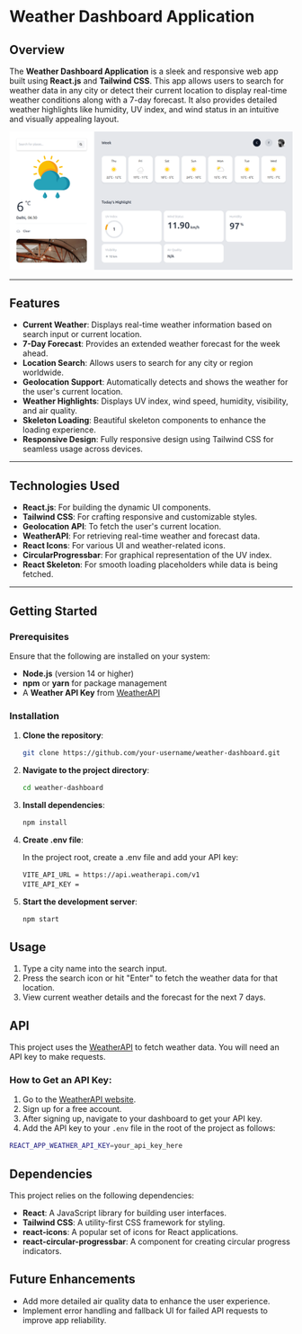 # Weather Dashboard Application

## Overview

The **Weather Dashboard Application** is a sleek and responsive web app built using **React.js** and **Tailwind CSS**. This app allows users to search for weather data in any city or detect their current location to display real-time weather conditions along with a 7-day forecast. It also provides detailed weather highlights like humidity, UV index, and wind status in an intuitive and visually appealing layout.

![App Screenshot](./src//assets/appScreenShot.png)

---

## Features

- **Current Weather**: Displays real-time weather information based on search input or current location.
- **7-Day Forecast**: Provides an extended weather forecast for the week ahead.
- **Location Search**: Allows users to search for any city or region worldwide.
- **Geolocation Support**: Automatically detects and shows the weather for the user's current location.
- **Weather Highlights**: Displays UV index, wind speed, humidity, visibility, and air quality.
- **Skeleton Loading**: Beautiful skeleton components to enhance the loading experience.
- **Responsive Design**: Fully responsive design using Tailwind CSS for seamless usage across devices.

---

## Technologies Used

- **React.js**: For building the dynamic UI components.
- **Tailwind CSS**: For crafting responsive and customizable styles.
- **Geolocation API**: To fetch the user's current location.
- **WeatherAPI**: For retrieving real-time weather and forecast data.
- **React Icons**: For various UI and weather-related icons.
- **CircularProgressbar**: For graphical representation of the UV index.
- **React Skeleton**: For smooth loading placeholders while data is being fetched.

---

## Getting Started

### Prerequisites

Ensure that the following are installed on your system:

- **Node.js** (version 14 or higher)
- **npm** or **yarn** for package management
- A **Weather API Key** from [WeatherAPI](https://www.weatherapi.com/)

### Installation

1. **Clone the repository**:

   ```bash
   git clone https://github.com/your-username/weather-dashboard.git
   ```

1. **Navigate to the project directory**:

   ```bash
   cd weather-dashboard
   ```

1. **Install dependencies**:

   ```bash
   npm install
   ```

1. **Create .env file**:

    In the project root, create a .env file and add your API key:

   ```bash
   VITE_API_URL = https://api.weatherapi.com/v1
   VITE_API_KEY = 
   ```

1. **Start the development server**:

   ```bash
   npm start
   ```
   

## Usage

1. Type a city name into the search input.
2. Press the search icon or hit "Enter" to fetch the weather data for that location.
3. View current weather details and the forecast for the next 7 days.

## API

This project uses the [WeatherAPI](https://www.weatherapi.com/) to fetch weather data. You will need an API key to make requests.

### How to Get an API Key:

1. Go to the [WeatherAPI website](https://www.weatherapi.com/).
2. Sign up for a free account.
3. After signing up, navigate to your dashboard to get your API key.
4. Add the API key to your `.env` file in the root of the project as follows:

```bash
REACT_APP_WEATHER_API_KEY=your_api_key_here
```

## Dependencies

This project relies on the following dependencies:

- **React**: A JavaScript library for building user interfaces.
- **Tailwind CSS**: A utility-first CSS framework for styling.
- **react-icons**: A popular set of icons for React applications.
- **react-circular-progressbar**: A component for creating circular progress indicators.

## Future Enhancements

- Add more detailed air quality data to enhance the user experience.
- Implement error handling and fallback UI for failed API requests to improve app reliability.
